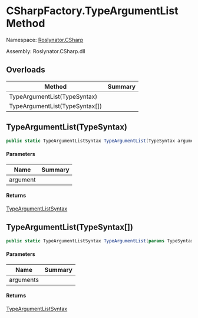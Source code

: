 # CSharpFactory\.TypeArgumentList Method

Namespace: [Roslynator.CSharp](../../README.md)

Assembly: Roslynator\.CSharp\.dll

## Overloads

| Method | Summary |
| ------ | ------- |
| TypeArgumentList\(TypeSyntax\) | |
| TypeArgumentList\(TypeSyntax\[\]\) | |

## TypeArgumentList\(TypeSyntax\)

```csharp
public static TypeArgumentListSyntax TypeArgumentList(TypeSyntax argument)
```

#### Parameters

| Name | Summary |
| ---- | ------- |
| argument | |

#### Returns

[TypeArgumentListSyntax](https://docs.microsoft.com/en-us/dotnet/api/microsoft.codeanalysis.csharp.syntax.typeargumentlistsyntax)


## TypeArgumentList\(TypeSyntax\[\]\)

```csharp
public static TypeArgumentListSyntax TypeArgumentList(params TypeSyntax[] arguments)
```

#### Parameters

| Name | Summary |
| ---- | ------- |
| arguments | |

#### Returns

[TypeArgumentListSyntax](https://docs.microsoft.com/en-us/dotnet/api/microsoft.codeanalysis.csharp.syntax.typeargumentlistsyntax)


